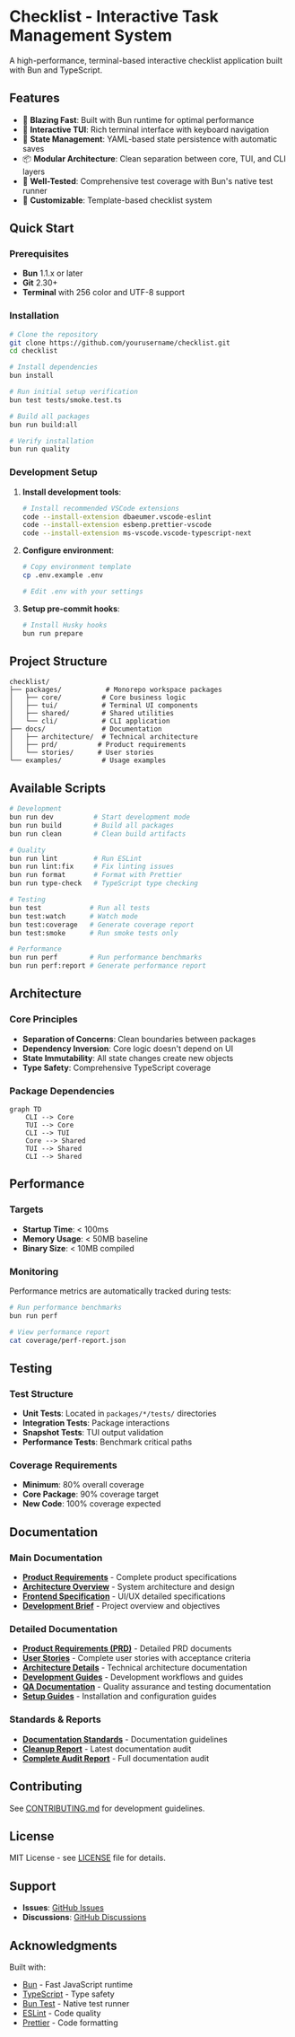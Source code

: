 # Checklist - Interactive Task Management System

A high-performance, terminal-based interactive checklist application built with Bun and TypeScript.

## Features

- 🚀 **Blazing Fast**: Built with Bun runtime for optimal performance
- 📝 **Interactive TUI**: Rich terminal interface with keyboard navigation
- 🔄 **State Management**: YAML-based state persistence with automatic saves
- 📦 **Modular Architecture**: Clean separation between core, TUI, and CLI layers
- 🧪 **Well-Tested**: Comprehensive test coverage with Bun's native test runner
- 🎨 **Customizable**: Template-based checklist system

## Quick Start

### Prerequisites

- **Bun** 1.1.x or later
- **Git** 2.30+
- **Terminal** with 256 color and UTF-8 support

### Installation

```bash
# Clone the repository
git clone https://github.com/yourusername/checklist.git
cd checklist

# Install dependencies
bun install

# Run initial setup verification
bun test tests/smoke.test.ts

# Build all packages
bun run build:all

# Verify installation
bun run quality
```

### Development Setup

1. **Install development tools**:

   ```bash
   # Install recommended VSCode extensions
   code --install-extension dbaeumer.vscode-eslint
   code --install-extension esbenp.prettier-vscode
   code --install-extension ms-vscode.vscode-typescript-next
   ```

2. **Configure environment**:

   ```bash
   # Copy environment template
   cp .env.example .env

   # Edit .env with your settings
   ```

3. **Setup pre-commit hooks**:
   ```bash
   # Install Husky hooks
   bun run prepare
   ```

## Project Structure

```
checklist/
├── packages/           # Monorepo workspace packages
│   ├── core/          # Core business logic
│   ├── tui/           # Terminal UI components
│   ├── shared/        # Shared utilities
│   └── cli/           # CLI application
├── docs/              # Documentation
│   ├── architecture/  # Technical architecture
│   ├── prd/          # Product requirements
│   └── stories/      # User stories
└── examples/          # Usage examples
```

## Available Scripts

```bash
# Development
bun run dev          # Start development mode
bun run build        # Build all packages
bun run clean        # Clean build artifacts

# Quality
bun run lint         # Run ESLint
bun run lint:fix     # Fix linting issues
bun run format       # Format with Prettier
bun run type-check   # TypeScript type checking

# Testing
bun test            # Run all tests
bun test:watch      # Watch mode
bun test:coverage   # Generate coverage report
bun test:smoke      # Run smoke tests only

# Performance
bun run perf        # Run performance benchmarks
bun run perf:report # Generate performance report
```

## Architecture

### Core Principles

- **Separation of Concerns**: Clean boundaries between packages
- **Dependency Inversion**: Core logic doesn't depend on UI
- **State Immutability**: All state changes create new objects
- **Type Safety**: Comprehensive TypeScript coverage

### Package Dependencies

```mermaid
graph TD
    CLI --> Core
    TUI --> Core
    CLI --> TUI
    Core --> Shared
    TUI --> Shared
    CLI --> Shared
```

## Performance

### Targets

- **Startup Time**: < 100ms
- **Memory Usage**: < 50MB baseline
- **Binary Size**: < 10MB compiled

### Monitoring

Performance metrics are automatically tracked during tests:

```bash
# Run performance benchmarks
bun run perf

# View performance report
cat coverage/perf-report.json
```

## Testing

### Test Structure

- **Unit Tests**: Located in `packages/*/tests/` directories
- **Integration Tests**: Package interactions
- **Snapshot Tests**: TUI output validation
- **Performance Tests**: Benchmark critical paths

### Coverage Requirements

- **Minimum**: 80% overall coverage
- **Core Package**: 90% coverage target
- **New Code**: 100% coverage expected

## Documentation

### Main Documentation
- **[Product Requirements](docs/prd.md)** - Complete product specifications
- **[Architecture Overview](docs/architecture.md)** - System architecture and design
- **[Frontend Specification](docs/front-end-spec.md)** - UI/UX detailed specifications
- **[Development Brief](docs/brief.md)** - Project overview and objectives

### Detailed Documentation
- **[Product Requirements (PRD)](docs/prd/)** - Detailed PRD documents
- **[User Stories](docs/stories/)** - Complete user stories with acceptance criteria
- **[Architecture Details](docs/architecture/)** - Technical architecture documentation
- **[Development Guides](docs/development/)** - Development workflows and guides
- **[QA Documentation](docs/qa/)** - Quality assurance and testing documentation
- **[Setup Guides](docs/guides/)** - Installation and configuration guides

### Standards & Reports
- **[Documentation Standards](docs/DOCUMENTATION-STANDARDS.md)** - Documentation guidelines
- **[Cleanup Report](docs/FINAL-CLEANUP-REPORT.md)** - Latest documentation audit
- **[Complete Audit Report](docs/COMPLETE-DOCUMENTATION-AUDIT-REPORT.md)** - Full documentation audit

## Contributing

See [CONTRIBUTING.md](docs/CONTRIBUTING.md) for development guidelines.

## License

MIT License - see [LICENSE](LICENSE) file for details.

## Support

- **Issues**: [GitHub Issues](https://github.com/yourusername/checklist/issues)
- **Discussions**: [GitHub Discussions](https://github.com/yourusername/checklist/discussions)

## Acknowledgments

Built with:

- [Bun](https://bun.sh) - Fast JavaScript runtime
- [TypeScript](https://www.typescriptlang.org) - Type safety
- [Bun Test](https://bun.sh/docs/cli/test) - Native test runner
- [ESLint](https://eslint.org) - Code quality
- [Prettier](https://prettier.io) - Code formatting
